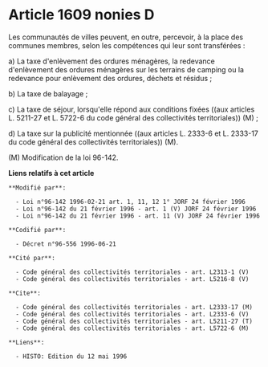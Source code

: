 # Article 1609 nonies D

Les communautés de villes peuvent, en outre, percevoir, à la place des communes membres, selon les compétences qui leur sont
transférées :

a) La taxe d'enlèvement des ordures ménagères, la redevance d'enlèvement des ordures ménagères sur les terrains de camping ou
la redevance pour enlèvement des ordures, déchets et résidus ;

b) La taxe de balayage ;

c) La taxe de séjour, lorsqu'elle répond aux conditions fixées ((aux articles L. 5211-27 et L. 5722-6 du code général des
collectivités territoriales)) (M) ;

d) La taxe sur la publicité mentionnée ((aux articles L. 2333-6 et L. 2333-17 du code général des collectivités
territoriales)) (M).

(M) Modification de la loi 96-142.

**Liens relatifs à cet article**

	**Modifié par**:

	  - Loi n°96-142 1996-02-21 art. 1, 11, 12 1° JORF 24 février 1996
	  - Loi n°96-142 du 21 février 1996 - art. 1 (V) JORF 24 février 1996
	  - Loi n°96-142 du 21 février 1996 - art. 11 (V) JORF 24 février 1996

	**Codifié par**:

	  - Décret n°96-556 1996-06-21

	**Cité par**:

	  - Code général des collectivités territoriales - art. L2313-1 (V)
	  - Code général des collectivités territoriales - art. L5216-8 (V)

	**Cite**:

	  - Code général des collectivités territoriales - art. L2333-17 (M)
	  - Code général des collectivités territoriales - art. L2333-6 (V)
	  - Code général des collectivités territoriales - art. L5211-27 (T)
	  - Code général des collectivités territoriales - art. L5722-6 (M)

	**Liens**:

	  - HISTO: Edition du 12 mai 1996
